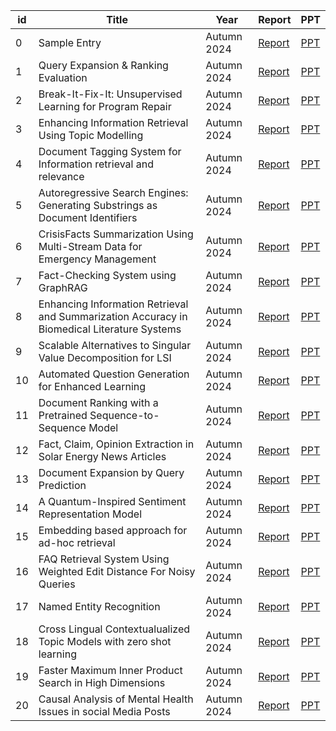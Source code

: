 | id  | Title              | Year       | Report                                   | PPT                                   |
|-----|--------------------|------------|------------------------------------------|---------------------------------------|
| 0   | Sample Entry      | Autumn 2024 | [Report](https://raw.githubusercontent.com/parth126/IT550/main/reports/spir0468-mitra.pdf)| [PPT](https://raw.githubusercontent.com/parth126/IT550/main//presentations/IT550-Introduction_to_Information_Retrieval.pptx) |
| 1   | Query Expansion & Ranking Evaluation | Autumn 2024 | [Report](https://raw.githubusercontent.com/parth126/IT550/main/reports/QUERY_EXPANSION_ISSUE_15.pdf) | [PPT](https://raw.githubusercontent.com/parth126/IT550/main/presentations/ISSUE_15_QUERY_EXPANSION.pptx) |
| 2   | Break-It-Fix-It: Unsupervised Learning for Program Repair | Autumn 2024 | [Report](https://raw.githubusercontent.com/parth126/IT550/main/reports/ISSUE_16_BREAK-IT-FIX-IT.pdf) | [PPT](https://raw.githubusercontent.com/parth126/IT550/main/presentations/ISSUE_16_BREAK-IT-FIX-IT.pptx) |
| 3   | Enhancing Information Retrieval Using Topic Modelling | Autumn 2024 | [Report](https://raw.githubusercontent.com/parth126/IT550/main/reports/Enhancing_Information_Retrieval_Using_Topic_Modelling_Issue_26.pdf) | [PPT](https://raw.githubusercontent.com/parth126/IT550/main/presentations/Issue_16_Enhancing_Information_Retrieval_Using_Topic_Modeling.pptx) |
| 4   | Document Tagging System for Information retrieval and relevance      | Autumn 2024 | [Report](https://raw.githubusercontent.com/adi3025/IT550/Data_Navigators/reports/IT550_Extended_Abstract_Issue_22.pdf)| [PPT](https://raw.githubusercontent.com/adi3025/IT550/Data_Navigators/presentations/Document_Tagging_Issue_22.pdf) |
| 5   | Autoregressive Search Engines: Generating Substrings as Document Identifiers | Autumn 2024 | [Report](https://raw.githubusercontent.com/parth126/IT550/main/reports/IT550_Extended_Abstract_Group_11.pdf)| [PPT](https://raw.githubusercontent.com/parth126/IT550/main//presentations/Group11.pptx) |
| 6   | CrisisFacts Summarization Using Multi-Stream Data for Emergency Management | Autumn 2024 | [Report](https://raw.githubusercontent.com/202103002/Crisisfacts_Issue-14/Rescue-Retrevals/reports/Rescue_Retrevals_Team-14.pdf) | [PPT](https://raw.githubusercontent.com/202103002/Crisisfacts_Issue-14/Rescue-Retrevals/presentations/Rescue_Retrevals_Team-14_Presentation.pdf) |
| 7   | Fact-Checking System using GraphRAG | Autumn 2024 | [Report](https://raw.githubusercontent.com/parth126/IT550/main/reports/Fact_Checking_using_GraphRAG_ISSUE_21.pdf) | [PPT](https://raw.githubusercontent.com/parth126/IT550/main//presentations/ISSUE_21_Fact_Checking_using_GraphRAG.pdf)                         |
| 8   | Enhancing Information Retrieval and Summarization Accuracy in Biomedical Literature Systems | Autumn 2024 | [Report](https://raw.githubusercontent.com/parth126/IT550/main/reports/Enhance_IR_and_Summarization_ISSUE_13.pdf) | [PPT](https://raw.githubusercontent.com/parth126/IT550/main/presentations/ISSUE_13-Enhance_IR_and_Summarization.pdf) |
| 9   | Scalable Alternatives to Singular Value Decomposition for LSI  | Autumn 2024 | [Report](https://raw.githubusercontent.com/parth126/IT550/main/reports/Latent_semantic_indexing_issue_17.pdf) | [PPT](https://raw.githubusercontent.com/parth126/IT550/main/presentations/Issue17_LSI.pptx) |
| 10  | Automated Question Generation for Enhanced Learning | Autumn 2024 | [Report](https://raw.githubusercontent.com/parth126/IT550/main/reports/ISSUE_3_Extended_Abstract.pdf) | [PPT](https://raw.githubusercontent.com/parth126/IT550/main/presentations/ISSUE_3_Chaotic_NOOBS.pptx) |
| 11  | Document Ranking with a Pretrained Sequence-to-Sequence Model | Autumn 2024 | [Report](https://raw.githubusercontent.com/parth126/IT550/main/reports/IT550__Extended_Abstract_Team4_DSSM.pdf) | [PPT](https://raw.githubusercontent.com/parth126/IT550/main/presentations/Issue4_Team_DSSM.pptx) |
| 12  | Fact, Claim, Opinion Extraction in Solar Energy News Articles | Autumn 2024 | [Report](https://raw.githubusercontent.com/parth126/IT550/main/reports/Issue_02_extended_abstract.pdf) | [PPT](https://raw.githubusercontent.com/parth126/IT550/main/presentations/Issue_02_presentation.pptx)                        |
| 13  | Document Expansion by Query Prediction | Autumn 2024 | [Report](https://raw.githubusercontent.com/parth126/IT550/main/reports/Document_Expansion_by_Query_Prediction_ISSUE_9.pdf) | [PPT](https://raw.githubusercontent.com/parth126/IT550/main/presentations/ISUUE_9_Document_Expansion_by_query_prediction_IR.pptx) |
| 14  | A Quantum-Inspired Sentiment Representation Model | Autumn 2024 | [Report](https://raw.githubusercontent.com/parth126/IT550/main/reports/Issue_8_A_Quantum-Inspired_Sentiment_Representation_Model.pdf) | [PPT](https://raw.githubusercontent.com/parth126/IT550/main/presentations/Issue_8_A_Quantum-Inspired_Sentiment_Representation_Model.pptx) |
| 15  | Embedding based approach for ad-hoc retrieval | Autumn 2024 | [Report](https://raw.githubusercontent.com/parth126/IT550/main/reports/Issue_20_Extended_Abstract.pdf) | [PPT](https://raw.githubusercontent.com/parth126/IT550/main/presentations/Issue_20_Embedding_based_approach_for_ad-hoc_retrieval.pptx) |
| 16  | FAQ Retrieval System Using Weighted Edit Distance For Noisy Queries | Autumn 2024 | [Report](https://raw.githubusercontent.com/parth126/IT550/main/reports/28_FAQ_Retrieval_using_weighted_edit_distance.pdf) | [PPT](https://raw.githubusercontent.com/parth126/IT550/main/presentations/28_FAQ_Retrieval_System.pdf) |
| 17  | Named Entity Recognition | Autumn 2024 |[Report](https://raw.githubusercontent.com/parth126/IT550/main/reports/ISSUE_6_Octane_NER_Report.pdf) | [PPT](https://raw.githubusercontent.com/parth126/IT550/main/presentations/Issue_6_Octane_NER.pdf) |
| 18  | Cross Lingual Contextualualized Topic Models with zero shot learning| Autumn 2024 | [Report](https://raw.githubusercontent.com/parth126/IT550/main/reports/issue_10_extended_abstract.pdf) | [PPT](https://raw.githubusercontent.com/parth126/IT550/main/presentations/Issue_No_10_ppt.pptx) |
| 19  | Faster Maximum Inner Product Search in High Dimensions | Autumn 2024 | [Report](https://raw.githubusercontent.com/parth126/IT550/main/reports/Faster_Maximum_Inner_Product_Search_in_High_Dimensions_Issue_No_12.pdf)| [PPT](https://raw.githubusercontent.com/parth126/IT550/main//presentations/Faster_Maximum_Inner_Product_Search_in_High_Dimensions_Issue_12.pptx) |
| 20  | Causal Analysis of Mental Health Issues in social Media Posts| Autumn 2024 | [Report](https://raw.githubusercontent.com/parth126/IT550/main/reports/CAMS_ISSUE_7.pdf) | [PPT](https://raw.githubusercontent.com/parth126/IT550/main/presentations/ISSUE_7_CAMS.pptx) |
